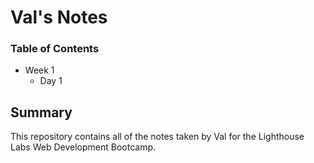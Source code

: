 # Val's Notes

### Table of Contents
* Week 1
  * Day 1

## Summary 

This repository contains all of the notes taken by Val for the Lighthouse Labs Web Development Bootcamp.